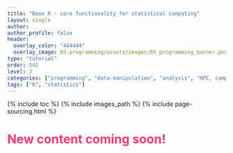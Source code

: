```yaml
---
title: "Base R - core functionality for statistical computing"
layout: single
author:
author_profile: false
header:
  overlay_color: "444444"
  overlay_image: 05-programming/assets/images/05_programming_banner.png
type: "tutorial"
order: 542
level: 2
categories: ["programming", "data-manipulation", "analysis", "HPC, computing", "library-package-module"]
tags: ["R", "statistics"]
---
```


{% include toc %}
{% include images_path %}
{% include page-sourcing.html %}

# <span style="color: #ff3870;">New content coming soon!</span>
